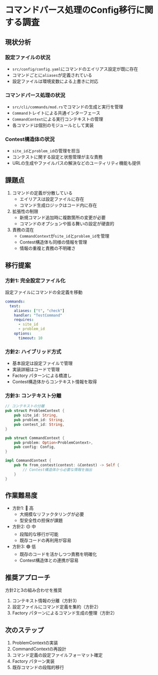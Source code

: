 # コマンドパース処理のConfig移行に関する調査

## 現状分析

### 設定ファイルの状況
- `src/config/config.yaml`にコマンドのエイリアス設定が既に存在
- コマンドごとに`aliases`が定義されている
- 設定ファイルは環境変数による上書きに対応

### コマンドパース処理の状況
- `src/cli/commands/mod.rs`でコマンドの生成と実行を管理
- `Command`トレイトによる共通インターフェース
- `CommandContext`による実行コンテキストの管理
- 各コマンドは個別のモジュールとして実装

### Contest構造体の状況
- `site_id`と`problem_id`の管理を担当
- コンテストに関する設定と状態管理が主な責務
- URLの生成やファイルパスの解決などのユーティリティ機能も提供

## 課題点
1. コマンドの定義が分散している
   - エイリアスは設定ファイルに存在
   - コマンド生成ロジックはコード内に存在
2. 拡張性の制限
   - 新規コマンド追加時に複数箇所の変更が必要
   - コマンドのオプションや振る舞いの設定が硬直的
3. 責務の混在
   - `CommandContext`が`site_id`と`problem_id`を管理
   - Contest構造体も同様の情報を管理
   - 情報の重複と責務の不明確さ

## 移行提案

### 方針1: 完全設定ファイル化
設定ファイルにコマンドの全定義を移動
```yaml
commands:
  test:
    aliases: ["t", "check"]
    handler: "TestCommand"
    requires:
      - site_id
      - problem_id
    options:
      timeout: 10
```

### 方針2: ハイブリッド方式
- 基本設定は設定ファイルで管理
- 実装詳細はコードで管理
- Factory パターンによる橋渡し
- Contest構造体からコンテキスト情報を取得

### 方針3: コンテキスト分離
```rust
// コンテキストの分離
pub struct ProblemContext {
    pub site_id: String,
    pub problem_id: String,
    pub contest_id: String,
}

pub struct CommandContext {
    pub problem: Option<ProblemContext>,
    pub config: Config,
}

impl CommandContext {
    pub fn from_contest(contest: &Contest) -> Self {
        // Contest構造体から必要な情報を抽出
    }
}
```

## 作業難易度
- 方針1: 🔴 高
  - 大規模なリファクタリングが必要
  - 型安全性の担保が課題
- 方針2: 🟡 中
  - 段階的な移行が可能
  - 既存コードの再利用が容易
- 方針3: 🟢 低
  - 既存のコードを活かしつつ責務を明確化
  - Contest構造体との連携が容易

## 推奨アプローチ
方針2と3の組み合わせを推奨
1. コンテキスト情報の分離（方針3）
2. 設定ファイルにコマンド定義を集約（方針2）
3. Factory パターンによるコマンド生成の整理（方針2）

## 次のステップ
1. ProblemContextの実装
2. CommandContextの再設計
3. コマンド定義の設定ファイルフォーマット確定
4. Factory パターン実装
5. 既存コマンドの段階的移行 